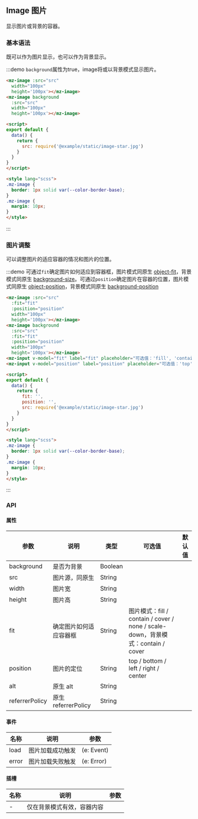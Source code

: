 ## Image 图片

显示图片或背景的容器。

### 基本语法

既可以作为图片显示，也可以作为背景显示。

:::demo `background`属性为true，image将或以背景模式显示图片。
```html
<mz-image :src="src"
  width="100px"
  height='100px'></mz-image>
<mz-image background
  :src="src"
  width="100px"
  height='100px'></mz-image>

<script>
export default {
  data() {
    return {
      src: require('@example/static/image-star.jpg')
    }
  }
}
</script>

<style lang="scss">
.mz-image {
  border: 1px solid var(--color-border-base);
}
.mz-image {
  margin: 10px;
}
</style>
```
:::


### 图片调整

可以调整图片的适应容器的情况和图片的位置。

:::demo 可通过`fit`确定图片如何适应到容器框，图片模式同原生 [object-fit](https://developer.mozilla.org/en-US/docs/Web/CSS/object-fit)，背景模式同原生 [background-size](https://developer.mozilla.org/en-US/docs/Web/CSS/background-size)。可通过`position`确定图片在容器的位置，图片模式同原生 [object-position](https://developer.mozilla.org/en-US/docs/Web/CSS/object-position)，背景模式同原生 [background-position](https://developer.mozilla.org/en-US/docs/Web/CSS/background-position)
```html
<mz-image :src="src"
  :fit="fit"
  :position="position"
  width="100px"
  height='100px'></mz-image>
<mz-image background
  :src="src"
  :fit="fit"
  :position="position"
  width="100px"
  height='100px'></mz-image>
<mz-input v-model="fit" label="fit" placeholder="可选值：'fill', 'contain', 'cover', 'none', 'scale-down'"/>
<mz-input v-model="position" label="position" placeholder="可选值：'top', 'bottom', 'left', 'right', 'center'"/>

<script>
export default {
  data() {
    return {
      fit: '',
      position: '',
      src: require('@example/static/image-star.jpg')
    }
  }
}
</script>

<style lang="scss">
.mz-image {
  border: 1px solid var(--color-border-base);
}
.mz-image {
  margin: 10px;
}
</style>
```
:::

### API

#### 属性

| 参数 | 说明 | 类型 | 可选值 |默认值|
| --- | --- | --- | --- | --- |
|background|是否为背景|Boolean|||
|src|图片源，同原生|String|||
|width|图片宽|String|||
|height|图片高|String|||
|fit|确定图片如何适应容器框|String|图片模式：fill / contain / cover / none / scale-down，背景模式：contain / cover||
|position|图片的定位|String|top / bottom / left / right / center||
|alt|原生 alt|String|||
|referrerPolicy|原生 referrerPolicy|String|||

#### 事件

| 名称 | 说明 | 参数 |
| --- | --- | --- |
|load|图片加载成功触发|(e: Event)|
|error|图片加载失败触发|(e: Error)|

#### 插槽

| 名称 | 说明 | 参数 |
| --- | --- | --- |
|-|仅在背景模式有效，容器内容||